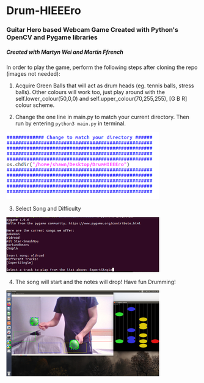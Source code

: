 # Drum-HIEEEro
### Guitar Hero based Webcam Game Created with Python's OpenCV and Pygame libraries
##### Created with Martyn Wei and Martin Ffrench
In order to play the game, perform the following steps after cloning the repo (images not needed):

1. Acquire Green Balls that will act as drum heads (eg. tennis balls, stress balls). Other colours will work too, just play around with the self.lower_colour(50,0,0) and self.upper_colour(70,255,255), [G B R] colour scheme.

2. Change the one line in main.py to match your current directory. Then run by entering `python3 main.py` in terminal.
<img src="images/2.png" width="400">

3. Select Song and Difficulty
<img src="images/1.png" width="400">

4. The song will start and the notes will drop! Have fun Drumming!
<img src="images/3.png" width="400">
